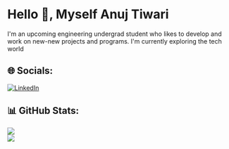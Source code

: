 # Hello 👋, Myself Anuj Tiwari 
I'm an upcoming engineering undergrad student who likes to develop and work on new-new projects and programs. I'm currently exploring the tech world


## 🌐 Socials:
[![LinkedIn](https://img.shields.io/badge/LinkedIn-%230077B5.svg?logo=linkedin&logoColor=white)](https://linkedin.com/in/aj11anuj) 
## 📊 GitHub Stats:
![](https://github-readme-stats.vercel.app/api?username=aj11anuj&theme=dark&hide_border=true&include_all_commits=false&count_private=false)<br/>
![](https://github-readme-streak-stats.herokuapp.com/?user=aj11anuj&theme=dark&hide_border=true)<br/>





